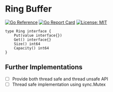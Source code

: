 # Ring Buffer

[![Go Reference](https://pkg.go.dev/badge/github.com/rabingaire/ring.svg)](https://pkg.go.dev/github.com/rabingaire/ring)
[![Go Report Card](https://goreportcard.com/badge/github.com/rabingaire/ring)](https://goreportcard.com/report/github.com/rabingaire/ring)
[![License: MIT](https://img.shields.io/badge/License-MIT-yellow.svg)](https://opensource.org/licenses/MIT)

```
type Ring interface {
	Put(value interface{})
	Get() interface{}
	Size() int64
	Capacity() int64
}
```

## Further Implementations

- [ ] Provide both thread safe and thread unsafe API
- [ ] Thread safe implementation using sync.Mutex
